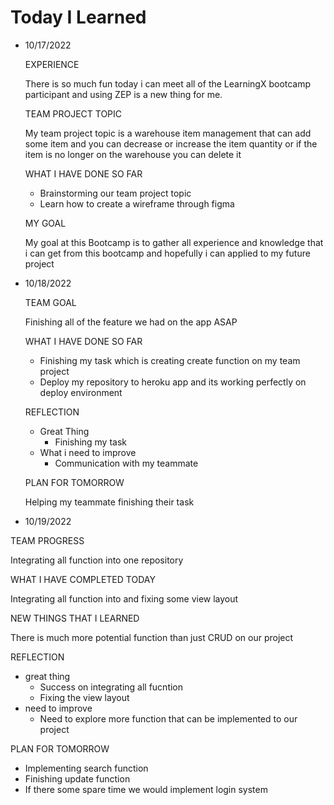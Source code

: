 # Today I Learned

- 10/17/2022

  EXPERIENCE
  
  There is so much fun today i can meet all of the LearningX bootcamp participant and using ZEP is a new thing for me.
  
  TEAM PROJECT TOPIC
  
  My team project topic is a warehouse item management that can add some item and you can decrease or increase the item quantity or if the item is no longer on the     warehouse you can delete it
  
  WHAT I HAVE DONE SO FAR
  
  - Brainstorming our team project topic
  - Learn how to create a wireframe through figma

  MY GOAL
  
  My goal at this Bootcamp is to gather all experience and knowledge that i can get from this bootcamp and hopefully i can applied to my future project
  
  
- 10/18/2022
  
  TEAM GOAL
  
  Finishing all of the feature we had on the app ASAP
  
  WHAT I HAVE DONE SO FAR
  
  - Finishing my task which is creating create function on my team project
  - Deploy my repository to heroku app and its working perfectly on deploy environment

  REFLECTION
  
  - Great Thing
    - Finishing my task
  - What i need to improve
    - Communication with my teammate
  
  PLAN FOR TOMORROW
  
  Helping my teammate finishing their task
 
 - 10/19/2022
  
  TEAM PROGRESS
  
  Integrating all function into one repository
  
  WHAT I HAVE COMPLETED TODAY
  
  Integrating all function into and fixing some view layout
  
  NEW THINGS THAT I LEARNED
  
  There is much more potential function than just CRUD on our project
  
  REFLECTION
  
  - great thing
    - Success on integrating all fucntion
    - Fixing the view layout
  - need to improve
    - Need to explore more function that can be implemented to our project
    
  PLAN FOR TOMORROW
  
  - Implementing search function
  - Finishing update function
  - If there some spare time we would implement login system
